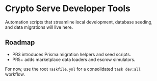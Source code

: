 # Crypto Serve Developer Tools

Automation scripts that streamline local development, database seeding, and data migrations will live here.

## Roadmap
- PR3 introduces Prisma migration helpers and seed scripts.
- PR5+ adds marketplace data loaders and escrow simulators.

For now, use the root `Taskfile.yml` for a consolidated `task dev:all` workflow.
